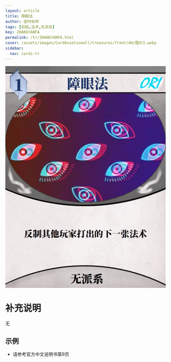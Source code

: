 ```yaml
---
layout: article
title: 障眼法
author: 逆时巫师
tags: [初始,法术,无派系]
key: ZHANGYANFA
permalink: /tr/ZHANGYANFA.html
cover: /assets/images/CardAssetssmall/treasures/front/40/图片3.webp
sidebar:
  nav: cards-tr
---
```

![](/assets/images/CardAssets/treasures/front/40/图片3.webp)

# 补充说明
无


## 示例
* 请参考官方中文说明书第9页